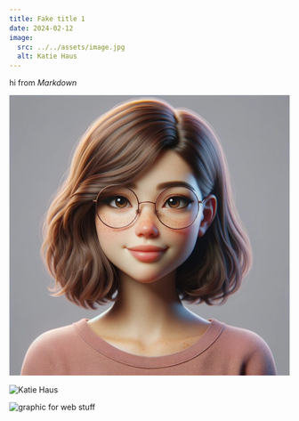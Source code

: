 ```yaml
---
title: Fake title 1
date: 2024-02-12
image: 
  src: ../../assets/image.jpg
  alt: Katie Haus
---
```



hi from *Markdown*

![Katie Haus](../../assets/image.jpg)

![Katie Haus](/image.jpg)

![graphic for web stuff](https://astro.build/_astro/content-focused.VdVRy80q.webp)
